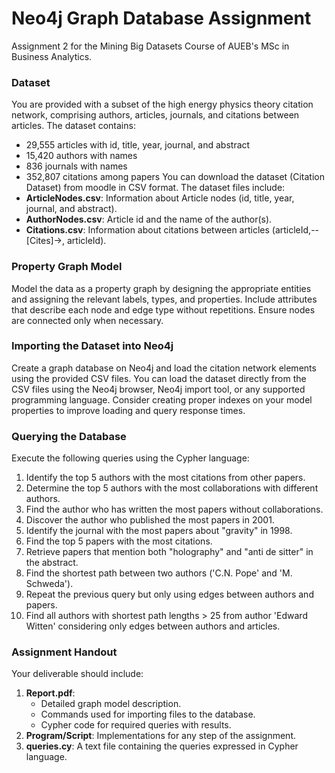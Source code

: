# Neo4j Graph Database Assignment

Assignment 2 for the Mining Big Datasets Course of AUEB's MSc in Business Analytics.

### Dataset
You are provided with a subset of the high energy physics theory citation network, comprising authors, articles, journals, and citations between articles. The dataset contains:
- 29,555 articles with id, title, year, journal, and abstract
- 15,420 authors with names
- 836 journals with names
- 352,807 citations among papers
You can download the dataset (Citation Dataset) from moodle in CSV format. The dataset files include:
- **ArticleNodes.csv**: Information about Article nodes (id, title, year, journal, and abstract).
- **AuthorNodes.csv**: Article id and the name of the author(s).
- **Citations.csv**: Information about citations between articles (articleId,--[Cites]->, articleId).

### Property Graph Model
Model the data as a property graph by designing the appropriate entities and assigning the relevant labels, types, and properties. Include attributes that describe each node and edge type without repetitions. Ensure nodes are connected only when necessary.

### Importing the Dataset into Neo4j
Create a graph database on Neo4j and load the citation network elements using the provided CSV files. You can load the dataset directly from the CSV files using the Neo4j browser, Neo4j import tool, or any supported programming language. Consider creating proper indexes on your model properties to improve loading and query response times.

### Querying the Database
Execute the following queries using the Cypher language:

1. Identify the top 5 authors with the most citations from other papers.
2. Determine the top 5 authors with the most collaborations with different authors.
3. Find the author who has written the most papers without collaborations.
4. Discover the author who published the most papers in 2001.
5. Identify the journal with the most papers about "gravity" in 1998.
6. Find the top 5 papers with the most citations.
7. Retrieve papers that mention both "holography" and "anti de sitter" in the abstract.
8. Find the shortest path between two authors ('C.N. Pope' and 'M. Schweda').
9. Repeat the previous query but only using edges between authors and papers.
10. Find all authors with shortest path lengths > 25 from author 'Edward Witten' considering only edges between authors and articles.

### Assignment Handout
Your deliverable should include:
1. **Report.pdf**:
   - Detailed graph model description.
   - Commands used for importing files to the database.
   - Cypher code for required queries with results.
2. **Program/Script**: Implementations for any step of the assignment.
3. **queries.cy**: A text file containing the queries expressed in Cypher language.
